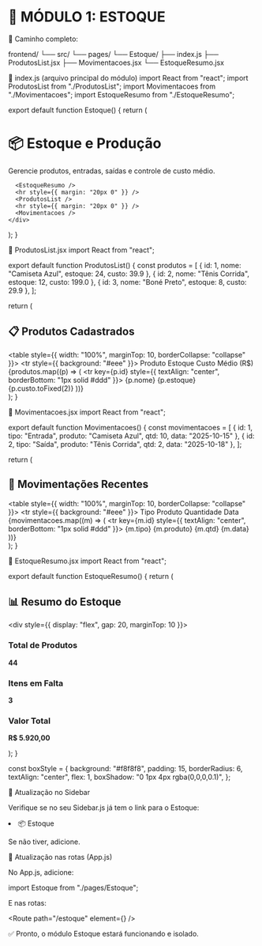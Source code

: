 # 🧩 MÓDULO 1: ESTOQUE

📂 Caminho completo:

frontend/
└── src/
    └── pages/
        └── Estoque/
            ├── index.js
            ├── ProdutosList.jsx
            ├── Movimentacoes.jsx
            └── EstoqueResumo.jsx

🔹 index.js (arquivo principal do módulo)
import React from "react";
import ProdutosList from "./ProdutosList";
import Movimentacoes from "./Movimentacoes";
import EstoqueResumo from "./EstoqueResumo";

export default function Estoque() {
  return (
    <div className="page-container">
      <h1>📦 Estoque e Produção</h1>
      <p>Gerencie produtos, entradas, saídas e controle de custo médio.</p>

      <EstoqueResumo />
      <hr style={{ margin: "20px 0" }} />
      <ProdutosList />
      <hr style={{ margin: "20px 0" }} />
      <Movimentacoes />
    </div>
  );
}

🔹 ProdutosList.jsx
import React from "react";

export default function ProdutosList() {
  const produtos = [
    { id: 1, nome: "Camiseta Azul", estoque: 24, custo: 39.9 },
    { id: 2, nome: "Tênis Corrida", estoque: 12, custo: 199.0 },
    { id: 3, nome: "Boné Preto", estoque: 8, custo: 29.9 },
  ];

  return (
    <section>
      <h2>📋 Produtos Cadastrados</h2>
      <table style={{ width: "100%", marginTop: 10, borderCollapse: "collapse" }}>
        <thead>
          <tr style={{ background: "#eee" }}>
            <th>Produto</th>
            <th>Estoque</th>
            <th>Custo Médio (R$)</th>
          </tr>
        </thead>
        <tbody>
          {produtos.map((p) => (
            <tr key={p.id} style={{ textAlign: "center", borderBottom: "1px solid #ddd" }}>
              <td>{p.nome}</td>
              <td>{p.estoque}</td>
              <td>{p.custo.toFixed(2)}</td>
            </tr>
          ))}
        </tbody>
      </table>
    </section>
  );
}

🔹 Movimentacoes.jsx
import React from "react";

export default function Movimentacoes() {
  const movimentacoes = [
    { id: 1, tipo: "Entrada", produto: "Camiseta Azul", qtd: 10, data: "2025-10-15" },
    { id: 2, tipo: "Saída", produto: "Tênis Corrida", qtd: 2, data: "2025-10-18" },
  ];

  return (
    <section>
      <h2>🔄 Movimentações Recentes</h2>
      <table style={{ width: "100%", marginTop: 10, borderCollapse: "collapse" }}>
        <thead>
          <tr style={{ background: "#eee" }}>
            <th>Tipo</th>
            <th>Produto</th>
            <th>Quantidade</th>
            <th>Data</th>
          </tr>
        </thead>
        <tbody>
          {movimentacoes.map((m) => (
            <tr key={m.id} style={{ textAlign: "center", borderBottom: "1px solid #ddd" }}>
              <td>{m.tipo}</td>
              <td>{m.produto}</td>
              <td>{m.qtd}</td>
              <td>{m.data}</td>
            </tr>
          ))}
        </tbody>
      </table>
    </section>
  );
}

🔹 EstoqueResumo.jsx
import React from "react";

export default function EstoqueResumo() {
  return (
    <section>
      <h2>📊 Resumo do Estoque</h2>
      <div style={{ display: "flex", gap: 20, marginTop: 10 }}>
        <div style={boxStyle}>
          <h3>Total de Produtos</h3>
          <p><strong>44</strong></p>
        </div>
        <div style={boxStyle}>
          <h3>Itens em Falta</h3>
          <p><strong>3</strong></p>
        </div>
        <div style={boxStyle}>
          <h3>Valor Total</h3>
          <p><strong>R$ 5.920,00</strong></p>
        </div>
      </div>
    </section>
  );
}

const boxStyle = {
  background: "#f8f8f8",
  padding: 15,
  borderRadius: 6,
  textAlign: "center",
  flex: 1,
  boxShadow: "0 1px 4px rgba(0,0,0,0.1)",
};

🔹 Atualização no Sidebar

Verifique se no seu Sidebar.js já tem o link para o Estoque:

<li><Link to="/estoque">📦 Estoque</Link></li>


Se não tiver, adicione.

🔹 Atualização nas rotas (App.js)

No App.js, adicione:

import Estoque from "./pages/Estoque";


E nas rotas:

<Route path="/estoque" element={<Estoque />} />


✅ Pronto, o módulo Estoque estará funcionando e isolado.
